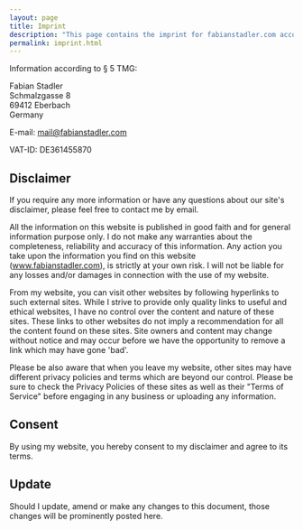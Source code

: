 ```yaml
---
layout: page
title: Imprint
description: "This page contains the imprint for fabianstadler.com according to the German Telemedia Act (TMG)."
permalink: imprint.html
---
```


Information according to § 5 TMG:

Fabian Stadler<br>
Schmalzgasse 8<br>
69412 Eberbach<br>
Germany

E-mail: mail@fabianstadler.com

VAT-ID: DE361455870

## Disclaimer

If you require any more information or have any questions about our site's disclaimer, please feel free to contact me by email.

All the information on this website is published in good faith and for general information purpose only. I do not make any warranties about the completeness, reliability and accuracy of this information. Any action you take upon the information you find on this website (www.fabianstadler.com), is strictly at your own risk. I will not be liable for any losses and/or damages in connection with the use of my website.

From my website, you can visit other websites by following hyperlinks to such external sites. While I strive to provide only quality links to useful and ethical websites, I have no control over the content and nature of these sites. These links to other websites do not imply a recommendation for all the content found on these sites. Site owners and content may change without notice and may occur before we have the opportunity to remove a link which may have gone 'bad'.

Please be also aware that when you leave my website, other sites may have different privacy policies and terms which are beyond our control. Please be sure to check the Privacy Policies of these sites as well as their "Terms of Service" before engaging in any business or uploading any information.

## Consent

By using my website, you hereby consent to my disclaimer and agree to its terms.

## Update

Should I update, amend or make any changes to this document, those changes will be prominently posted here.
